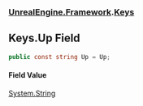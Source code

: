 ### [UnrealEngine.Framework](UnrealEngine_Framework.md 'UnrealEngine.Framework').[Keys](Keys.md 'UnrealEngine.Framework.Keys')
## Keys.Up Field
```csharp
public const string Up = Up;
```
#### Field Value
[System.String](https://docs.microsoft.com/en-us/dotnet/api/System.String 'System.String')
